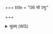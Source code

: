 +++
title = "06 सो ऽणुः"

+++
<details><summary>मूलम् (WS)</summary>

सो ऽणुः कृशो भवति तस्मादणुः कृशो व्रतचारी भवत्यवडुयि कृशो भूत्वेन्द्रो असुरानुपावृङक्त ॥ ७ ॥
</details>